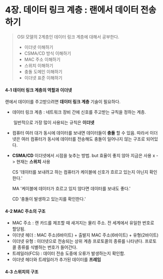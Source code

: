 # 4장. 데이터 링크 계층 : 랜에서 데이터 전송하기

> OSI 모델의 2계층인 데이터 링크 계층에 대해서 공부한다.
>
> - 이더넷 이해하기
> - CSMA/CD 방식 이해하기
> - MAC 주소 이해하기
> - 스위치 이해하기
> - 충돌 도메인 이해하기
> - 이더넷 표준 이해하기



#### 4-1 데이터 링크 계층의 역할과 이더넷

랜에서 데이터를 주고받으려면 **데이터 링크 계층** 기술이 필요하다.

- 데이터 링크 계층 : 네트워크 장비 간에 신호를 주고받는 규칙을 정하는 계층. 

  ​								일반적으로 가장 많이 사용되는 규칙은 **이더넷**

- 컴퓨터 여러 대가 동시에 데이터를 보내면 데이터들이 **충돌** 할 수 있음. 따라서 이더넷은 여러 컴퓨터가 동시에 데이터를 전송해도 충돌이 일어나지 않는 구조로 되어있다.

- **CSMA/CD** 이더넷에서 시점을 늦추는 방법.  but 효율이 좋지 않아 지금은 사용 x -> 현재는 **스위치** 사용

  CS '데이터를 보내려고 하는 컴퓨터가 케이블에 신호가 흐르고 있는지 아닌지 확인한다.'

  MA '케이블에 데이터가 흐르고 있지 않다면 데이터를 보내도 좋다.'

  CD '충돌이 발생하고 있는지를 확인한다.'



#### 4-2 MAC 주소의 구조

- MAC 주소 : 랜 카드를 제조할 때 새겨지는 물리 주소. 전 세계에서 유일한 번호로 할당됨.
- 이더넷 헤더 : MAC 주소(6바이트) + 출발지 MAC 주소(6바이트) + 유형(2바이트)
- 이더넷 유형 : 이더넷으로 전송되는 상위 계층 프로토콜의 종류를 나타낸다. 프로토콜 종류를 식별하는 번호가 들어간다.
- 트레일러(FCS) : 데이터 전송 도중에 오류가 발생하는지 확인함.
- 이더넷 헤더와 트레일러가 추가된 데이터를 **프레임**



#### 4-3 스위치의 구조

